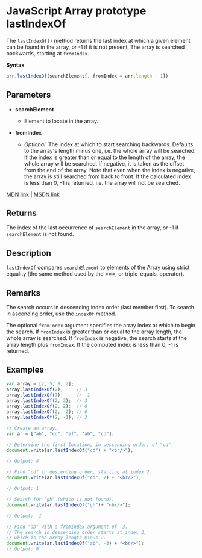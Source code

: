 # JavaScript Array prototype lastIndexOf

The `lastIndexOf()` method returns the last index at which a given element can be found in the array, or -1 if it is not present. The array is searched backwards, starting at `fromIndex`.

**Syntax**

```javascript
arr.lastIndexOf(searchElement[, fromIndex = arr.length - 1])
```

## Parameters

- **searchElement**

  - Element to locate in the array.

- **fromIndex**

  - _Optional_. The index at which to start searching backwards. Defaults to the array's length minus one, i.e. the whole array will be searched. If the index is greater than or equal to the length of the array, the whole array will be searched. If negative, it is taken as the offset from the end of the array. Note that even when the index is negative, the array is still searched from back to front. If the calculated index is less than 0, -1 is returned, i.e. the array will not be searched.

[MDN link](https://developer.mozilla.org/en-US/docs/Web/JavaScript/Reference/Global_Objects/Array/lastIndexOf) | [MSDN link](https://msdn.microsoft.com/en-us/LIBRary/ff679972%28v=vs.94%29.aspx)

## Returns

The index of the last occurrence of `searchElement` in the array, or -1 if `searchElement` is not found.

## Description

`lastIndexOf` compares `searchElement` to elements of the Array using strict equality (the same method used by the ===, or triple-equals, operator).

## Remarks

The search occurs in descending index order (last member first). To search in ascending order, use the `indexOf` method.

The optional `fromIndex` argument specifies the array index at which to begin the search. If `fromIndex` is greater than or equal to the array length, the whole array is searched. If `fromIndex` is negative, the search starts at the array length plus `fromIndex`. If the computed index is less than 0, -1 is returned.

## Examples

```javascript
var array = [2, 5, 9, 2];
array.lastIndexOf(2);     // 3
array.lastIndexOf(7);     // -1
array.lastIndexOf(2, 3);  // 3
array.lastIndexOf(2, 2);  // 0
array.lastIndexOf(2, -2); // 0
array.lastIndexOf(2, -1); // 3
```

```javascript
// Create an array.
var ar = ["ab", "cd", "ef", "ab", "cd"];

// Determine the first location, in descending order, of "cd".
document.write(ar.lastIndexOf("cd") + "<br/>");

// Output: 4

// Find "cd" in descending order, starting at index 2.
document.write(ar.lastIndexOf("cd", 2) + "<br/>");

// Output: 1

// Search for "gh" (which is not found).
document.write(ar.lastIndexOf("gh")+ "<br/>");

// Output: -1

// Find "ab" with a fromIndex argument of -3.
// The search in descending order starts at index 3,
// which is the array length minus 2.
document.write(ar.lastIndexOf("ab", -3) + "<br/>");
// Output: 0
```
